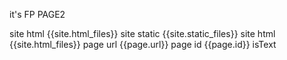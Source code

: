 it's FP PAGE2

site html {{site.html_files}}
site static {{site.static_files}}
site html {{site.html_files}}
page url {{page.url}}
page id {{page.id}}	
isText
